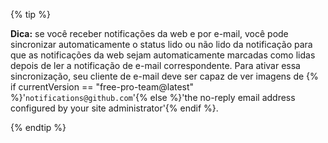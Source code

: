 {% tip %}

**Dica:** se você receber notificações da web e por e-mail, você pode sincronizar automaticamente o status lido ou não lido da notificação para que as notificações da web sejam automaticamente marcadas como lidas depois de ler a notificação de e-mail correspondente. Para ativar essa sincronização, seu cliente de e-mail deve ser capaz de ver imagens de {% if currentVersion == "free-pro-team@latest" %}'`notifications@github.com`'{% else %}'the no-reply email address configured by your site administrator'{% endif %}.

{% endtip %}
